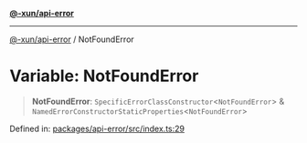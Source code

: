 [**@-xun/api-error**](../README.md)

***

[@-xun/api-error](../README.md) / NotFoundError

# Variable: NotFoundError

> **NotFoundError**: `SpecificErrorClassConstructor`\<`NotFoundError`\> & `NamedErrorConstructorStaticProperties`\<`NotFoundError`\>

Defined in: [packages/api-error/src/index.ts:29](https://github.com/Xunnamius/api-utils/blob/d46566fdf0580474a9805c4abcfcefdec4f36359/packages/api-error/src/index.ts#L29)

